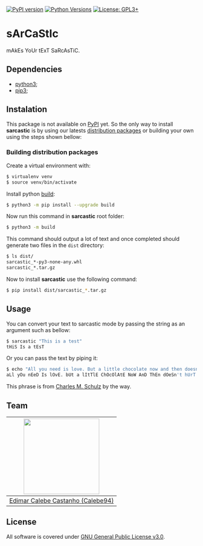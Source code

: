 [![PyPI version](https://img.shields.io/pypi/v/sarcastic)](https://pypi.org/project/sarcastic/)
[![Python Versions](https://img.shields.io/pypi/pyversions/sarcastic)](https://pypi.org/project/sarcastic/)
[![License: GPL3+](https://img.shields.io/badge/License-GPL3+-yellow.svg)](https://opensource.org/licenses/gpl-3-0)

# sArCaStIc

mAkEs YoUr tExT SaRcAsTiC.

## Dependencies

* [python3];
* [pip3];

## Instalation

This package is not available on [PyPI] yet.
So the only way to install **sarcastic** is by using our latests [distribution packages] or building your own using the steps shown bellow:

### Building distribution packages

Create a virtual environment with:

```sh
$ virtualenv venv
$ source venv/bin/activate
```

Install python [build]:

```sh
$ python3 -m pip install --upgrade build
```

Now run this command in **sarcastic** root folder:

```sh
$ python3 -m build
```

This command should output a lot of text and once completed should generate two files in the `dist` directory:

```sh
$ ls dist/
sarcastic_*-py3-none-any.whl
sarcastic_*.tar.gz
```

Now to install **sarcastic** use the following command:

```sh
$ pip install dist/sarcastic_*.tar.gz
```

## Usage

You can convert your text to sarcastic mode by passing the string as an argument such as bellow:

``` sh
$ sarcastic "This is a test"
tHiS Is a tEsT
```

Or you can pass the text by piping it:

``` sh
$ echo "All you need is love. But a little chocolate now and then doesn't hurt." | sarcastic
aLl yOu nEeD Is lOvE. bUt a lItTlE ChOcOlAtE NoW AnD ThEn dOeSn't hUrT.
```

This phrase is from [Charles M. Schulz](https://en.wikipedia.org/wiki/Charles_M._Schulz) by the way.

## Team

| <img src="https://github.com/Calebe94.png" width="200px"> |
|:---------------------------------------------------------:|
| [Edimar Calebe Castanho (Calebe94)](https://github.com/Calebe94) |

## License

All software is covered under [GNU General Public License v3.0](https://www.gnu.org/licenses/gpl-3.0.en.html).

[python3]: https://python.org
[pip3]: https://pypi.org/project/pip/
[build]: https://pypi.org/project/build/
[PyPI]: https://pypi.org/
[distribution packages]: https://packaging.python.org/glossary/#term-Distribution-Package
